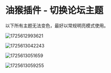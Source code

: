 # 油猴插件 - 切换论坛主题

以下所有主题无法变色，最好以常规明亮模式使用。

![1725612993621](https://imgurl.zishu.me/2024/09/1725612993621.webp)

![1725613042243](https://imgurl.zishu.me/2024/09/1725613042243.webp)

![1725613051659](https://imgurl.zishu.me/2024/09/1725613051659.webp)

![1725613059255](https://imgurl.zishu.me/2024/09/1725613059255.webp)
